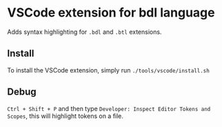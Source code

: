 # VSCode extension for bdl language

Adds syntax highlighting for `.bdl` and `.btl` extensions.

## Install

To install the VSCode extension, simply run `./tools/vscode/install.sh`

## Debug

`Ctrl + Shift + P` and then type `Developer: Inspect Editor Tokens and Scopes`, this will highlight tokens on a file.
